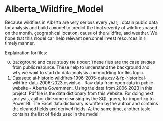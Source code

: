 # Alberta_Wildfire_Model
Because wildfires in Alberta are very serious every year, I obtain public data for analysis and build a model to predict the final severity of wildfires based on the month, geographical location, cause of the wildfire, and weather. We hope that this model can help relevant personnel invest resources in a timely manner.

Explaination for files:

0. Background and case study file floder: These files are the case studies from public resource. These help to understand the background and why we want to start do data analysis and modeling for this topic.
1. Datasets:
   af-historic-wildfires-1996-2005-data.csv & fp-historical-wildfire-data-2006-2023.csv/xlsx - Raw data from open data in public website - Alberta Government. Using the data from 2006-2023 in this project.
   Pdf file is the data dictionary from this website.
   For doing next analysis, author did some cleansing by the SQL query, for importing to Power BI.
   The Excel data dictionary is written by the author and contains the cleaned fields and derived fields. At the same time, another table contains the list of fields used in the model.
   
